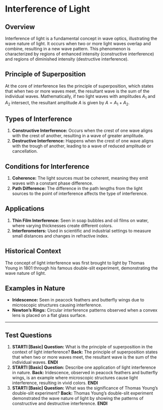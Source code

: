 # Interference of Light

## Overview
Interference of light is a fundamental concept in wave optics, illustrating the wave nature of light. It occurs when two or more light waves overlap and combine, resulting in a new wave pattern. This phenomenon is characterized by regions of enhanced intensity (constructive interference) and regions of diminished intensity (destructive interference).

## Principle of Superposition
At the core of interference lies the principle of superposition, which states that when two or more waves meet, the resultant wave is the sum of the individual waves. Mathematically, if two light waves with amplitudes $A_1$ and $A_2$ intersect, the resultant amplitude $A$ is given by $A = A_1 + A_2$.

## Types of Interference
1. **Constructive Interference:** Occurs when the crest of one wave aligns with the crest of another, resulting in a wave of greater amplitude.
2. **Destructive Interference:** Happens when the crest of one wave aligns with the trough of another, leading to a wave of reduced amplitude or cancellation.

## Conditions for Interference
1. **Coherence:** The light sources must be coherent, meaning they emit waves with a constant phase difference.
2. **Path Difference:** The difference in the path lengths from the light sources to the point of interference affects the type of interference.

## Applications
1. **Thin Film Interference:** Seen in soap bubbles and oil films on water, where varying thicknesses create different colors.
2. **Interferometers:** Used in scientific and industrial settings to measure small distances and changes in refractive index.

## Historical Context
The concept of light interference was first brought to light by Thomas Young in 1801 through his famous double-slit experiment, demonstrating the wave nature of light.

## Examples in Nature
- **Iridescence:** Seen in peacock feathers and butterfly wings due to microscopic structures causing interference.
- **Newton’s Rings:** Circular interference patterns observed when a convex lens is placed on a flat glass surface.

---

## Test Questions

1. **STARTI [Basic] Question:** What is the principle of superposition in the context of light interference? **Back:** The principle of superposition states that when two or more waves meet, the resultant wave is the sum of the individual waves. **ENDI**
2. **STARTI [Basic] Question:** Describe one application of light interference in nature. **Back:** Iridescence, observed in peacock feathers and butterfly wings, is an example where microscopic structures cause light interference, resulting in vivid colors. **ENDI**
3. **STARTI [Basic] Question:** What was the significance of Thomas Young’s double-slit experiment? **Back:** Thomas Young’s double-slit experiment demonstrated the wave nature of light by showing the patterns of constructive and destructive interference. **ENDI**
